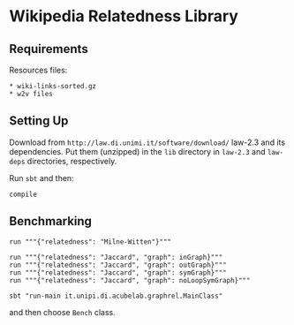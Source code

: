 Wikipedia Relatedness Library
=============================

Requirements
------------

Resources files:

    * wiki-links-sorted.gz
    * w2v files


Setting Up
----------

Download from `http://law.di.unimi.it/software/download/` law-2.3 and its dependencies. Put them (unzipped) in the `lib` directory in `law-2.3` and `law-deps` directories, respectively.

Run `sbt` and then:

    compile
    
    
Benchmarking
------------
    
    run """{"relatedness": "Milne-Witten"}"""
    
    run """{"relatedness": "Jaccard", "graph": inGraph}"""
    run """{"relatedness": "Jaccard", "graph": outGraph}"""
    run """{"relatedness": "Jaccard", "graph": symGraph}"""
    run """{"relatedness": "Jaccard", "graph": noLoopSymGraph}"""
    
    sbt "run-main it.unipi.di.acubelab.graphrel.MainClass"


and then choose `Bench` class.